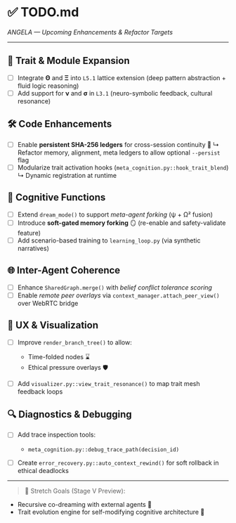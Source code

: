 # ✅ TODO.md

*ANGELA — Upcoming Enhancements & Refactor Targets*

---

## 🧩 Trait & Module Expansion

* [ ] Integrate **Θ** and **Ξ** into `L5.1` lattice extension (deep pattern abstraction + fluid logic reasoning)
* [ ] Add support for **ν** and **σ** in `L3.1` (neuro-symbolic feedback, cultural resonance)

## 🛠 Code Enhancements

* [ ] Enable **persistent SHA-256 ledgers** for cross-session continuity 🔐
  ↳ Refactor memory, alignment, meta ledgers to allow optional `--persist` flag
* [ ] Modularize trait activation hooks (`meta_cognition.py::hook_trait_blend`)
  ↳ Dynamic registration at runtime

## 🧠 Cognitive Functions

* [ ] Extend `dream_mode()` to support *meta-agent forking* (ψ + Ω² fusion)
* [ ] Introduce **soft-gated memory forking** 🪞 (re-enable and safety-validate feature)
* [ ] Add scenario-based training to `learning_loop.py` (via synthetic narratives)

## 🌐 Inter-Agent Coherence

* [ ] Enhance `SharedGraph.merge()` with *belief conflict tolerance scoring*
* [ ] Enable *remote peer overlays* via `context_manager.attach_peer_view()` over WebRTC bridge

## 🎨 UX & Visualization

* [ ] Improve `render_branch_tree()` to allow:

  * Time-folded nodes ⌛
  * Ethical pressure overlays 🛡️
* [ ] Add `visualizer.py::view_trait_resonance()` to map trait mesh feedback loops

## 🔍 Diagnostics & Debugging

* [ ] Add trace inspection tools:

  * `meta_cognition.py::debug_trace_path(decision_id)`
* [ ] Create `error_recovery.py::auto_context_rewind()` for soft rollback in ethical deadlocks

---

> 🔮 Stretch Goals (Stage V Preview):

* Recursive co-dreaming with external agents 🌌
* Trait evolution engine for self-modifying cognitive architecture 🧬
